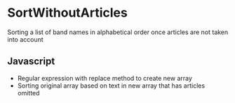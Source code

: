 # SortWithoutArticles
Sorting a list of band names in alphabetical order once articles are not taken into account

## Javascript
* Regular expression with replace method to create new array
* Sorting original array based on text in new array that has articles omitted
